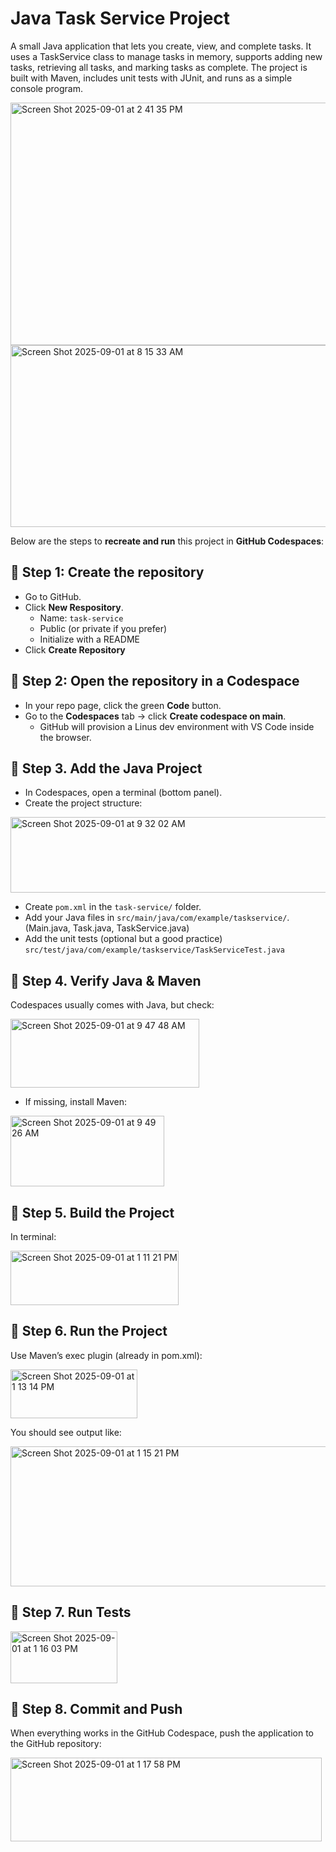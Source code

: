 # Java Task Service Project
A small Java application that lets you create, view, and complete tasks. It uses a TaskService class to manage tasks in memory, supports adding new tasks, retrieving all tasks, and marking tasks as complete. The project is built with Maven, includes unit tests with JUnit, and runs as a simple console program.

<img width="628" height="388" alt="Screen Shot 2025-09-01 at 2 41 35 PM" src="https://github.com/user-attachments/assets/1bf7a8a7-aef9-45c1-8f4b-0972a43e0193" />

<img width="678" height="291" alt="Screen Shot 2025-09-01 at 8 15 33 AM" src="https://github.com/user-attachments/assets/b501f410-c51c-4039-971b-f08a43a524fa" />

Below are the steps to <b>recreate and run</b> this project in <b>GitHub Codespaces</b>:

## 🔹 Step 1: Create the repository
- Go to GitHub.
- Click <b>New Respository</b>.
     - Name: `task-service`
     - Public (or private if you prefer)
     - Initialize with a README
- Click <b>Create Repository</b>
## 🔹 Step 2: Open the repository in a Codespace
- In your repo page, click the green <b>Code</b> button.
- Go to the <b>Codespaces</b> tab → click <b>Create codespace on main</b>.
     - GitHub will provision a Linus dev environment with VS Code inside the browser.
## 🔹 Step 3. Add the Java Project
- In Codespaces, open a terminal (bottom panel).
- Create the project structure:

<img width="520" height="121" alt="Screen Shot 2025-09-01 at 9 32 02 AM" src="https://github.com/user-attachments/assets/2b11e80c-b706-48de-949e-2074f11d7c08" />

- Create `pom.xml` in the `task-service/` folder.
- Add your Java files in `src/main/java/com/example/taskservice/`. (Main.java, Task.java, TaskService.java)
- Add the unit tests (optional but a good practice)  `src/test/java/com/example/taskservice/TaskServiceTest.java`
## 🔹 Step 4. Verify Java & Maven
Codespaces usually comes with Java, but check:

<img width="302" height="110" alt="Screen Shot 2025-09-01 at 9 47 48 AM" src="https://github.com/user-attachments/assets/4a5b0dc7-69db-40f0-bc5a-64d172616300" />

- If missing, install Maven:
     
<img width="246" height="113" alt="Screen Shot 2025-09-01 at 9 49 26 AM" src="https://github.com/user-attachments/assets/856126b9-f9d2-43b4-a54d-0f4694df6821" />

## 🔹 Step 5. Build the Project
In terminal:

<img width="269" height="87" alt="Screen Shot 2025-09-01 at 1 11 21 PM" src="https://github.com/user-attachments/assets/91079b22-1235-4abd-986c-877a9099cc47" />

## 🔹 Step 6. Run the Project
Use Maven’s exec plugin (already in pom.xml):

<img width="203" height="78" alt="Screen Shot 2025-09-01 at 1 13 14 PM" src="https://github.com/user-attachments/assets/09000250-1c03-4ff0-ac28-cd917651f79e" />

You should see output like:

<img width="526" height="224" alt="Screen Shot 2025-09-01 at 1 15 21 PM" src="https://github.com/user-attachments/assets/9855e8a3-31d2-42f8-a9d1-4199925dfd47" />

## 🔹 Step 7. Run Tests

<img width="171" height="83" alt="Screen Shot 2025-09-01 at 1 16 03 PM" src="https://github.com/user-attachments/assets/4b640b3b-6e19-48de-aedb-7decdc5fff85" />

## 🔹 Step 8. Commit and Push
When everything works in the GitHub Codespace, push the application to the GitHub repository:

<img width="498" height="134" alt="Screen Shot 2025-09-01 at 1 17 58 PM" src="https://github.com/user-attachments/assets/6f8597ae-718f-4b39-bb10-d59a9610d711" />
